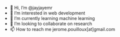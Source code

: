 - 👋 Hi, I’m @jayjayemr
- 👀 I’m interested in web development
- 🌱 I’m currently learning machine learning
- 💞️ I’m looking to collaborate on research
- 📫 How to reach me jerome.pouilloux[at]gmail.com

<!---
jayjayemr/jayjayemr is a ✨ special ✨ repository because its `README.md` (this file) appears on your GitHub profile.
You can click the Preview link to take a look at your changes.
--->
